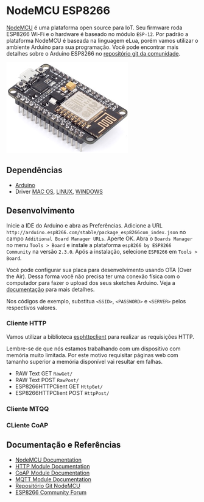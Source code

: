 # NodeMCU ESP8266

[NodeMCU](https://github.com/nodemcu/nodemcu-devkit-v1.0) é uma plataforma open source para IoT. Seu firmware roda ESP8266 Wi-Fi e o hardware é baseado no módulo `ESP-12`. Por padrão a plataforma NodeMCU é baseada na linguagem eLua, porém vamos utilizar o ambiente Arduino para sua programação. Você pode encontrar mais detalhes sobre o Arduino ESP8266 no [repositório git da comunidade](https://github.com/esp8266/Arduino).

![alt text](https://raw.githubusercontent.com/fablabjoinville/iot/master/nodemcu/docs/assets/nodemcu.jpg "NodeMCU ESP8266")

## Dependências

* [Arduino](http://arduino.cc)
* Driver [MAC OS](http://www.wch.cn/download/CH341SER_MAC_ZIP.html), [LINUX](http://www.wch.cn/download/CH341SER_LINUX_ZIP.html), [WINDOWS](http://www.wch.cn/download/CH341SER_ZIP.html)

## Desenvolvimento

Inicie a IDE do Arduino e abra as Preferências. Adicione a URL `http://arduino.esp8266.com/stable/package_esp8266com_index.json` no campo `Additional Board Manager URLs`. Aperte OK. Abra o `Boards Manager` no menu `Tools > Board` e instale a plataforma `esp8266 by ESP8266 Community` na versão `2.3.0`. Após a instalação, selecione `ESP8266` em `Tools > Board`.

Você pode configurar sua placa para desenvolvimento usando OTA (Over the Air). Dessa forma você não precisa ter uma conexão física com o computador para fazer o upload dos seus sketches Arduino. Veja a [documentação](https://github.com/esp8266/Arduino/blob/master/doc/ota_updates/readme.md#arduino-ide) para mais detalhes.

Nos códigos de exemplo, substitua `<SSID>`, `<PASSWORD>` e `<SERVER>` pelos respectivos valores.

### Cliente HTTP

Vamos utilizar a biblioteca [esphttpclient](https://github.com/Caerbannog/esphttpclient) para realizar as requisições HTTP.

Lembre-se de que nós estamos trabalhando com um dispositivo com memória muito limitada. Por este motivo requisitar páginas web com tamanho superior a memória disponível vai resultar em falhas.

* RAW Text GET `RawGet/`
* RAW Text POST `RawPost/`
* ESP8266HTTPClient GET `HttpGet/`
* ESP8266HTTPClient POST `HttpPost/`

### Cliente MTQQ

### CLiente CoAP

## Documentação e Referências

* [NodeMCU Documentation](nodemcu.readthedocs.io)
* [HTTP Module Documentation](https://nodemcu.readthedocs.io/en/dev/en/modules/http/)
* [CoAP Module Documentation](https://nodemcu.readthedocs.io/en/dev/en/modules/coap/)
* [MQTT Module Documentation](https://nodemcu.readthedocs.io/en/dev/en/modules/mqtt/)
* [Repositório Git NodeMCU](https://github.com/nodemcu)
* [ESP8266 Community Forum](https://github.com/esp8266)
